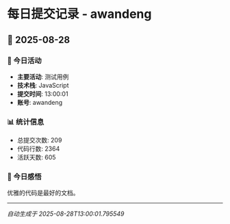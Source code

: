 # 每日提交记录 - awandeng

## 📅 2025-08-28

### 🎯 今日活动
- **主要活动**: 测试用例
- **技术栈**: JavaScript
- **提交时间**: 13:00:01
- **账号**: awandeng

### 📊 统计信息
- 总提交次数: 209
- 代码行数: 2364
- 活跃天数: 605

### 💭 今日感悟
优雅的代码是最好的文档。

---
*自动生成于 2025-08-28T13:00:01.795549*
